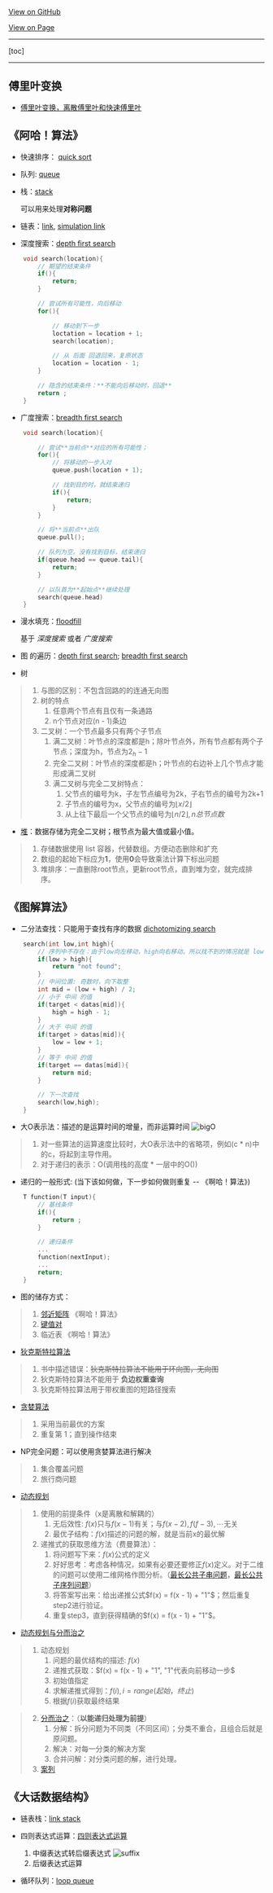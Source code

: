 <a id="forkme_banner" href="https://github.com/spite-triangle/algorithms">View on GitHub</a>

<a id="forkme_banner" href="https://spite-triangle.github.io/algorithms/">View on Page</a>

****
[toc]
****
## 傅里叶变换
* [傅里叶变换，离散傅里叶和快速傅里叶](https://spite-triangle.github.io/algorithms/fastFourier/Fourier.html)

## 《阿哈！算法》
* 快速排序： [quick sort](quicksort/quicksort.py)
* 队列: [queue](queue/queue.py)
* 栈：[stack](stack/stack.py)

    可以用来处理**对称问题**

* 链表：[link](link/link.py), [simulation link](link/simLink.py)
* 深度搜索：[depth first search](depthfFirstSearch/depthFirstSearch.py)
```c++
    void search(location){
        // 期望的结束条件
        if(){
            return;
        }

        // 尝试所有可能性，向后移动
        for(){

            // 移动到下一步
            loctation = location + 1;
            search(location);

            // 从 后面 回退回来，复原状态
            location = location - 1;
        }

        // 隐含的结束条件：**不能向后移动时，回退**
        return ;
    }
```

* 广度搜索：[breadth first search](breadth_first_search/breadthFirstSearch.py)
```c++
    void search(location){

        // 尝试**当前点**对应的所有可能性；
        for(){
            // 将移动的一步入对
            queue.push(location + 1);

            // 找到目的时，就结束递归
            if(){
                return;
            }
        }

        // 将**当前点**出队
        queue.pull();

        // 队列为空。没有找到目标，结束递归
        if(queue.head == queue.tail){
            return;
        }

        // 以队首为**起始点**继续处理
        search(queue.head)
    }
```
* 漫水填充：[floodfill](floodFill/floodFill.py)

    基于 *深度搜索*  或者 *广度搜索*

* 图 的遍历：[depth first search](graph_search/depth_first_search.py); [breadth first search](graph_search/breadth_first_search.py)

* 树
> 1. 与图的区别：不包含回路的的连通无向图
> 2. 树的特点
>       1. 任意两个节点有且仅有一条通路
>       2. n个节点对应(n - 1)条边
> 3. 二叉树：一个节点最多只有两个子节点
>       1. 满二叉树：叶节点的深度都是h；除叶节点外，所有节点都有两个子节点；深度为h，节点为$2_h - 1$
>       2. 完全二叉树：叶节点的深度都是h；叶节点的右边补上几个节点才能形成满二叉树
>       3. 满二叉树与完全二叉树特点：
>           1. 父节点的编号为k，子左节点编号为2k，子右节点的编号为2k+1
>           2. 子节点的编号为x，父节点的编号为$\lfloor x/2 \rfloor$
>           3. 从上往下最后一个父节点的编号为$\lfloor n/2 \rfloor,n总节点数$

* [堆](tree/heap.py)：数据存储为完全二叉树；根节点为最大值或最小值。
> 1. 存储数据使用 list 容器，代替数组。方便动态删除和扩充
> 2. 数组的起始下标应为**1**，使用**0**会导致乘法计算下标出问题
> 3. 堆排序：一直删除root节点，更新root节点，直到堆为空，就完成排序。

## 《图解算法》
* 二分法查找：只能用于查找有序的数据 [dichotomizing search](dichotomizing_search/dichotomizingSearch.py)
```c++
    search(int low,int high){
        // 序列中不存在：由于low向左移动，high向右移动。所以找不到的情况就是 low > high
        if(low > high){
            return "not found";
        }
        // 中间位置: 奇数时，向下取整
        int mid = (low + high) / 2;
        // 小于 中间 的值
        if(target < datas[mid]){
            high = high - 1;
        }
        // 大于 中间 的值
        if(target > datas[mid]){
            low = low + 1;
        }
        // 等于 中间 的值
        if(target == datas[mid]){
            return mid;
        }

        // 下一次查找
        search(low,high);
    }

```

* 大O表示法：描述的是运算时间的增量，而非运算时间
    ![bigO](image/bigO.png)
> 1. 对一些算法的运算速度比较时，大O表示法中的省略项，例如(c * n)中的c，将起到主导作用。
> 2. 对于递归的表示：O(调用栈的高度 * 一层中的O())

* 递归的一般形式: (当下该如何做，下一步如何做则重复 -- 《啊哈！算法》)
```c++
    T function(T input){
        // 基线条件
        if(){
            return ;
        }

        // 递归条件
        ...
        function(nextInput);
        ...
        return;
    }
```

* 图的储存方式：
> 1. [邻近矩阵](graph_search/breadth_first_search.py) 《啊哈！算法》
> 2. [键值对](graph_search/breadthFirstSearchMap.py)
> 3. 临近表 《啊哈！算法》

* [狄克斯特拉算法](Dijkstra/Dijkstra.py)
> 1. 书中描述错误：~~狄克斯特拉算法不能用于环向图，无向图~~
> 2. 狄克斯特拉算法不能用于 **负边权重查询**
> 3. 狄克斯特拉算法用于带权重图的短路径搜索

* [贪婪算法](greedy/greedy.py)
> 1. 采用当前最优的方案
> 2. 重复第 1；直到操作结束

* NP完全问题：可以使用贪婪算法进行解决
> 1. 集合覆盖问题
> 2. 旅行商问题

* [动态规划](dynamicProgram/backpack.py)
> 1. 使用的前提条件（x是离散和解耦的）
>       1. 无后效性: $f(x)$只与$f(x - 1)$有关；与$f(x-2),f(f-3),\dotsm$无关
>       2. 最优子结构：$f(x)$描述的问题的解，就是当前x的最优解
> 2. 递推式的获取思维方法（费曼算法）：
>       1. 将问题写下来：$f(x)$公式的定义
>       2. 好好思考：考虑各种情况，如果有必要还要修正$f(x)$定义。对于二维的问题可以使用二维网格作图分析。（[最长公共子串问题](dynamicProgram/longestSubstring.py)，[最长公共子序列问题](dynamicProgram/longestSubsequence.py)）
>       3. 将答案写出来：给出递推公式$f(x) = f(x - 1) + "1"$；然后重复step2进行验证。
>       4. 重复step3，直到获得精确的$f(x) = f(x - 1) + "1"$。

* [动态规划与分而治之](https://blog.csdn.net/u010002184/article/details/77046277)
> 1. 动态规划
>       1. 问题的最优结构的描述: $f(x)$
>       2. 递推式获取：$f(x) = f(x - 1) + "1", "1"代表向前移动一步$
>       3. 初始值指定
>       4. 求解递推式得到：$f(i),i = range(起始，终止)$
>       5. 根据$f(i)$获取最终结果

> 2. [分而治之](quicksort/quicksort.py)：（**以能递归处理为前提**）
>       1. 分解：拆分问题为不同类（不同区间）；分类不重合，且组合后就是原问题。
>       2. 解决：对每一分类的解决方案
>       3. 合并问解：对分类问题的解，进行处理。
> 3. [案列](https://leetcode-cn.com/problems/maximum-subarray/solution/dong-tai-gui-hua-fen-zhi-fa-python-dai-ma-java-dai/)



## 《大话数据结构》
* 链表栈：[link stack](stack/LinkStack.py)
* 四则表达式运算：[四则表达式运算](example/calculator.py)

    1. 中缀表达式转后缀表达式
        ![suffix](image/suffixExpression.png)
    2. 后缀表达式运算
* 循环队列：[loop queue](queue/loopQueue.py)

